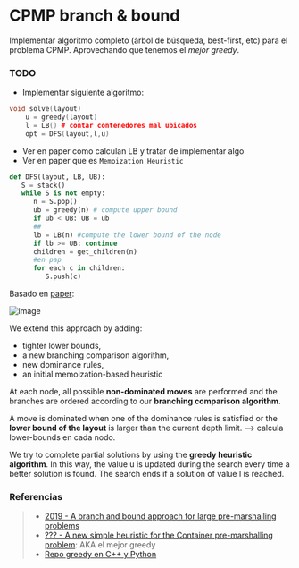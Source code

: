 CPMP branch & bound
===

Implementar algoritmo completo (árbol de búsqueda, best-first, etc) para el problema CPMP. Aprovechando que tenemos el *mejor greedy*.

### TODO

* Implementar siguiente algoritmo:

````c++
void solve(layout)    
    u = greedy(layout) 
    l = LB() # contar contenedores mal ubicados
    opt = DFS(layout,l,u) 
````

* Ver en paper como calculan LB y tratar de implementar algo
* Ver en paper que es `Memoization_Heuristic`

````python
def DFS(layout, LB, UB):
   S = stack()
   while S is not empty:
      n = S.pop()
      ub = greedy(n) # compute upper bound
      if ub < UB: UB = ub
      ##
      lb = LB(n) #compute the lower bound of the node
      if lb >= UB: continue
      children = get_children(n)
      #en pap
      for each c in children:
         S.push(c)
````

Basado en [paper](https://drive.google.com/file/d/1Lo2IArfDTUvpzhTbkrUWXqi7PfQr_tvQ/view):

![image](https://i.imgur.com/inpzkaD.png)

We extend this approach by adding:
- tighter lower bounds, 
- a new branching comparison algorithm, 
- new dominance rules, 
- an initial memoization-based heuristic

At each node, all possible **non-dominated moves** are performed and the branches are ordered according to our **branching comparison algorithm**.

A move is dominated when one of the dominance rules is satisfied
or the **lower bound of the layout** is larger than the current depth
limit. --> calcula lower-bounds en cada nodo.

We try to complete partial solutions by using the **greedy heuristic algorithm**. In this way, the value u is updated during the search every time a better solution is found. The search ends if a solution of value l is reached.


### Referencias
> - [2019 - A branch and bound approach for large pre-marshalling problems](https://drive.google.com/file/d/1Lo2IArfDTUvpzhTbkrUWXqi7PfQr_tvQ/view)
> - [??? - A new simple heuristic for the Container pre-marshalling problem](https://www.overleaf.com/read/vfmzmfmbvqpt): AKA el mejor greedy
> - [Repo greedy en C++ y Python](https://github.com/rilianx/cpmp/)
<!--stackedit_data:
eyJoaXN0b3J5IjpbMTU5NjQwMTc4MywtMTIwMzMxOTk0NCwtMT
kyNzI0MTUxNCwxNDk5NTk1ODkxXX0=
-->